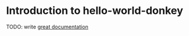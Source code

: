 # Introduction to hello-world-donkey

TODO: write [great documentation](http://jacobian.org/writing/what-to-write/)
